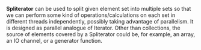 **Spliterator** can be used to split given element set into multiple sets so that we can perform some kind of operations/calculations on each set in different threads independently, possibly taking advantage of parallelism. It is designed as parallel analogue of Iterator. Other than collections, the source of elements covered by a Spliterator could be, for example, an array, an IO channel, or a generator function.